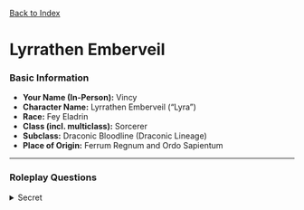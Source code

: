 [Back to Index](../Players.md) 
# Lyrrathen Emberveil


### Basic Information
- **Your Name (In-Person):** Vincy
- **Character Name:** Lyrrathen Emberveil (“Lyra”)
- **Race:** Fey Eladrin
- **Class (incl. multiclass):** Sorcerer
- **Subclass:** Draconic Bloodline (Draconic Lineage)
- **Place of Origin:** Ferrum Regnum and Ordo Sapientum

---

### Roleplay Questions
<details data-secret="true"><summary>Secret</summary>

### Motivation

Lyra seeks to explore the world and discover her place in it. Growing up in Cindralux, she was surrounded by creativity, unrest, and political change. The secession of Novum Fabrica shaped her worldview, and though she sided with the secessionists, she never took part directly. Now, leaving Cindralux for the first time, she begins her journey in Thalassa, drawn by wanderlust and the hope of forging her own identity.

### Enemies

- Holds strong prejudice against dwarves, especially those of Caelum Ardens.
- Particularly despises Morgrin Stonecrown and his son Tharnak, viewing them as betrayers of kin and embodiments of dwarven cruelty.

### Family
- **Mother:** Faerithiel Emberveil
- **Father:** Oryndor Emberveil
- **Sister:** Thyrrisane Emberveil (b. 1 CE) – a seamstress in Cindralux, closest to Lyra, acted as a second mother figure. Rejects her fey heritage.
- **Brothers:**
  - Vaelthorin Emberveil (b. 30 CE)
  - Caerindor Emberveil
  - Sylvaranth Emberveil
  - Dhaelion Emberveil
  - Myrrathor Emberveil
- Lyra’s family is large, but her bond with Thyrrisane is strongest due to her sister’s nurturing role during childhood.

### Attachments

Her family remains the most important anchor in her life. Their struggles and sacrifices weigh heavily on her, and she carries their hopes with her on her journey.

### Upbringing
- Born in 60 CE in Ordo Sapientium to refugee parents displaced by the 100 Years War.
- Raised in a poor household in Cindralux.
- Her parents urged her to excel in school, impressing on her the need to rise above their circumstances.
- Political unrest during her youth pushed her sympathies toward Novum Fabrica, though she never acted as more than a supporter.
- Cindralux’s diversity and artistry inspired her thirst for exploration, though she never once left the city until the campaign began.

### Vices

- Lyra cannot resist uncovering hidden truths — books sealed in vaults, whispered gossip, or forbidden knowledge. She often goes too far, prying into matters best left untouched. This vice makes her invaluable as an investigator, but it ties directly into her dracolich lineage: every secret she uncovers risks pulling her closer to Veyzathar’s whispers.

- She is easily distracted by big dogs which she loves to pet.

### Secrets

Lyra’s draconic heritage does not descend from a radiant wyrm, but from Veyzathar the Black Maw, a dracolich of legend whose body lies buried in the deepest ravines of the Varranth Spine. Though its skeletal remains are scattered and forgotten, one fragment of its spine — a shard of bone humming with necrotic memory — survived.

Centuries later, this fragment came into the possession of an Ordo Sapientium mage, who studied its lingering essence. When the mage died, they were buried with the relic, their tomb sealed in the highlands of Luminara.

Lyra, haunted by dreams of whispers calling her “blood of the Maw,” felt compelled to seek the relic. Against her better judgment, she desecrated the mage’s tomb, stealing the fragment. Binding it into a carved staff, she awakened a sliver of the dracolich’s power within herself. The staff grants her access to necromancy spells her bloodline alone could not command — but each use strengthens the connection between Lyra and the restless spirit of Veyzathar.

Her greatest fear is that she is not merely borrowing power, but slowly becoming the vessel through which her ancestor might return.

### Homebrew Item

#### Base Properties

Weapon: Quarterstaff (counts as a magical weapon).
Effect: Grants a +1 bonus to spell attack rolls and saving throw DCs for necromancy spells.
Limitations: The staff holds 3 charges, regained after a long rest.

#### Abilities (Scaling by Level)

At 5th level
- Necrotic Strike: When you hit with a melee attack using the staff, you may spend 1 charge to deal an extra 1d6 necrotic damage.
- Bone Grasp (1 charge): As an action, cast Arms of Hadar or False Life.

At 10th level
- Staff becomes a +2 focus for necromancy spells.
- Withering Pulse (2 charges): As an action, cast Animate Dead without components. The staff reshapes nearby bones or detritus into skeletal servants.
- Necrotic Strike damage increases to 2d6.

At 15th level
- Staff becomes a +3 focus for necromancy spells.
- Spectral Maw (3 charges): As an action, you unleash the echo of Veyzathar’s roar. Each creature of your choice within 30 ft must make a Constitution save (DC = your spell save DC). On a fail, they take 6d8 necrotic damage and are frightened of you until the end of your next turn. On success, they take half damage and are not frightened.
- Necrotic Strike damage increases to 3d6.

#### Drawback

Whenever you expend the staff’s last charge, roll a d20. On a 1, the dracolich’s spirit stirs:
You gain one level of Exhaustion until you finish a long rest.
During that time, you hear whispers of Veyzathar urging you to betray your companions.

### Additional Information
- Lyra has never travelled beyond Cindralux until now.
- She is witty, curious, and quick to speak her mind, but her naivety in the wider world may leave her vulnerable.
</details>




